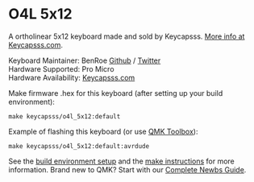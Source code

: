 O4L 5x12
====

A ortholinear 5x12 keyboard made and sold by Keycapsss. [More info at Keycapsss.com](https://keycapsss.com).

Keyboard Maintainer: BenRoe [Github](https://github.com/BenRoe) / [Twitter](https://twitter.com/ben_roe)  
Hardware Supported: Pro Micro  
Hardware Availability: [Keycapsss.com](https://keycapsss.com)  

Make firmware .hex for this keyboard (after setting up your build environment):

    make keycapsss/o4l_5x12:default

Example of flashing this keyboard (or use [QMK Toolbox](https://github.com/qmk/qmk_toolbox)):

    make keycapsss/o4l_5x12:default:avrdude

See the [build environment setup](https://docs.qmk.fm/#/getting_started_build_tools) and the [make instructions](https://docs.qmk.fm/#/getting_started_make_guide) for more information. Brand new to QMK? Start with our [Complete Newbs Guide](https://docs.qmk.fm/#/newbs).
